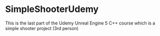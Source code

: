 # SimpleShooterUdemy
This is the last part of the Udemy Unreal Engine 5 C++ course which is a simple shooter project (3rd person)
